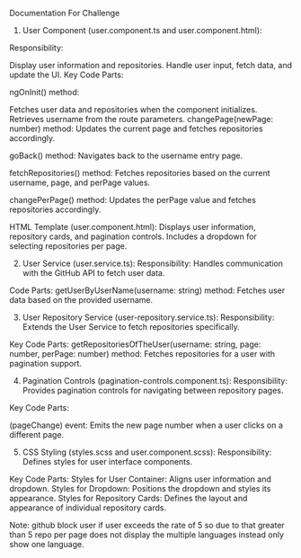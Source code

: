 Documentation For Challenge


1. User Component (user.component.ts and user.component.html):

Responsibility:

Display user information and repositories.
Handle user input, fetch data, and update the UI.
Key Code Parts:

ngOnInit() method:

Fetches user data and repositories when the component initializes.
Retrieves username from the route parameters.
changePage(newPage: number) method:
Updates the current page and fetches repositories accordingly.

goBack() method:
Navigates back to the username entry page.

fetchRepositories() method:
Fetches repositories based on the current username, page, and perPage values.

changePerPage() method:
Updates the perPage value and fetches repositories accordingly.

HTML Template (user.component.html):
Displays user information, repository cards, and pagination controls.
Includes a dropdown for selecting repositories per page.

2. User Service (user.service.ts):
Responsibility:
Handles communication with the GitHub API to fetch user data.

Code Parts:
getUserByUserName(username: string) method:
Fetches user data based on the provided username.

3. User Repository Service (user-repository.service.ts):
Responsibility:
Extends the User Service to fetch repositories specifically.

Key Code Parts:
getRepositoriesOfTheUser(username: string, page: number, perPage: number) method:
Fetches repositories for a user with pagination support.

4. Pagination Controls (pagination-controls.component.ts):
Responsibility:
Provides pagination controls for navigating between repository pages.

Key Code Parts:

(pageChange) event:
Emits the new page number when a user clicks on a different page.

5. CSS Styling (styles.scss and user.component.scss):
Responsibility:
Defines styles for user interface components.

Key Code Parts:
Styles for User Container:
Aligns user information and dropdown.
Styles for Dropdown:
Positions the dropdown and styles its appearance.
Styles for Repository Cards:
Defines the layout and appearance of individual repository cards.

Note: github block user if user exceeds the rate of 5 so due to that greater than 5 repo per page does not display the multiple languages instead only show one language.
